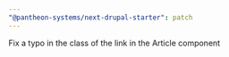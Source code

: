 ```yaml
---
"@pantheon-systems/next-drupal-starter": patch
---
```


Fix a typo in the class of the link in the Article component
